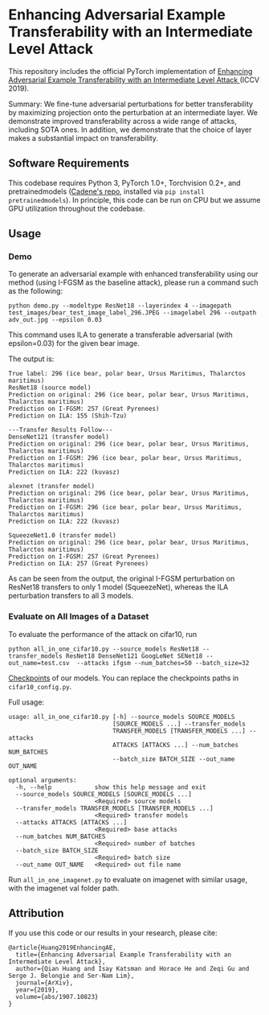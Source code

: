 # Enhancing Adversarial Example Transferability with an Intermediate Level Attack
This repository includes the official PyTorch implementation of [Enhancing
Adversarial Example Transferability with an Intermediate Level Attack
](https://arxiv.org/abs/1907.10823) (ICCV 2019).

Summary: We fine-tune adversarial perturbations for better transferability by
maximizing projection onto the perturbation at an intermediate layer. We
demonstrate improved transferability across a wide range of attacks,
including SOTA ones. In addition, we demonstrate that the choice of layer
makes a substantial impact on transferability.

## Software Requirements
This codebase requires Python 3, PyTorch 1.0+, Torchvision 0.2+, and pretrainedmodels ([Cadene's repo](https://github.com/Cadene/pretrained-models.pytorch), installed via `pip install pretrainedmodels`). In principle, this code can be run on CPU but we assume GPU utilization throughout the codebase.

## Usage

### Demo

To generate an adversarial example with enhanced transferability using our method (using I-FGSM as the baseline attack), please run a command such as the following:

```
python demo.py --modeltype ResNet18 --layerindex 4 --imagepath test_images/bear_test_image_label_296.JPEG --imagelabel 296 --outpath adv_out.jpg --epsilon 0.03
```

This command uses ILA to generate a transferable adversarial (with epsilon=0.03) for the given bear image.

The output is:
```color
True label: 296 (ice bear, polar bear, Ursus Maritimus, Thalarctos maritimus)
ResNet18 (source model)
Prediction on original: 296 (ice bear, polar bear, Ursus Maritimus, Thalarctos maritimus)
Prediction on I-FGSM: 257 (Great Pyrenees)
Prediction on ILA: 155 (Shih-Tzu)

---Transfer Results Follow---
DenseNet121 (transfer model)
Prediction on original: 296 (ice bear, polar bear, Ursus Maritimus, Thalarctos maritimus)
Prediction on I-FGSM: 296 (ice bear, polar bear, Ursus Maritimus, Thalarctos maritimus)
Prediction on ILA: 222 (kuvasz)

alexnet (transfer model)
Prediction on original: 296 (ice bear, polar bear, Ursus Maritimus, Thalarctos maritimus)
Prediction on I-FGSM: 296 (ice bear, polar bear, Ursus Maritimus, Thalarctos maritimus)
Prediction on ILA: 222 (kuvasz)

SqueezeNet1.0 (transfer model)
Prediction on original: 296 (ice bear, polar bear, Ursus Maritimus, Thalarctos maritimus)
Prediction on I-FGSM: 257 (Great Pyrenees)
Prediction on ILA: 257 (Great Pyrenees)
```

As can be seen from the output, the original I-FGSM perturbation on ResNet18 transfers to only 1 model (SqueezeNet), whereas the ILA perturbation transfers to all 3 models.

### Evaluate on All Images of a Dataset

To evaluate the performance of the attack on cifar10, run

```
python all_in_one_cifar10.py --source_models ResNet18 --transfer_models ResNet18 DenseNet121 GoogLeNet SENet18 --out_name=test.csv  --attacks ifgsm --num_batches=50 --batch_size=32

```
[Checkpoints](https://drive.google.com/drive/folders/1RGtlPCc2vTqeQc5utOgLb1Y3_vIO5JVi?usp=sharing) of our models. You can replace the checkpoints paths in `cifar10_config.py`. 

Full usage:

```
usage: all_in_one_cifar10.py [-h] --source_models SOURCE_MODELS
                             [SOURCE_MODELS ...] --transfer_models
                             TRANSFER_MODELS [TRANSFER_MODELS ...] --attacks
                             ATTACKS [ATTACKS ...] --num_batches NUM_BATCHES
                             --batch_size BATCH_SIZE --out_name OUT_NAME

optional arguments:
  -h, --help            show this help message and exit
  --source_models SOURCE_MODELS [SOURCE_MODELS ...]
                        <Required> source models
  --transfer_models TRANSFER_MODELS [TRANSFER_MODELS ...]
                        <Required> transfer models
  --attacks ATTACKS [ATTACKS ...]
                        <Required> base attacks
  --num_batches NUM_BATCHES
                        <Required> number of batches
  --batch_size BATCH_SIZE
                        <Required> batch size
  --out_name OUT_NAME   <Required> out file name
```

Run `all_in_one_imagenet.py` to evaluate on imagenet with similar usage, with the imagenet val folder path. 

## Attribution

If you use this code or our results in your research, please cite:

```
@article{Huang2019EnhancingAE,
  title={Enhancing Adversarial Example Transferability with an Intermediate Level Attack},
  author={Qian Huang and Isay Katsman and Horace He and Zeqi Gu and Serge J. Belongie and Ser-Nam Lim},
  journal={ArXiv},
  year={2019},
  volume={abs/1907.10823}
}
```
